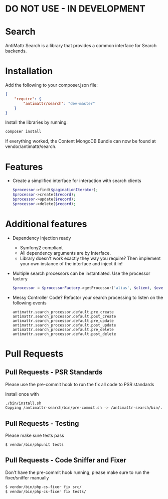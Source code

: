 # DO NOT USE - IN DEVELOPMENT

Search
======

AntiMattr Search is a library that provides a common interface for Search backends.

Installation
============

Add the following to your composer.json file:

```json
{
    "require": {
        "antimattr/search": "dev-master"
    }
}
```

Install the libraries by running:

```bash
composer install
```

If everything worked, the Content MongoDB Bundle can now be found at vendor/antimattr/search.

Features
========

 * Create a simplified interface for interaction with search clients
   
   ```php
   $processor->find($paginationIterator);
   $processor->create($record);
   $processor->update($record);
   $processor->delete($record);   
   ```

Additional features
===================

 * Dependency Injection ready
   * Symfony2 compliant
   * All dependency arguments are by Interface.
   * Library doesn't work exactly they way you require? Then implement your own instance of the interface and inject it in!
 * Multiple search processors can be instantiated. Use the processor factory

   ```php
   $processor = $processorFactory->getProcessor('alias', $client, $eventDispatcher, $eventFactory); 
   ```

 * Messy Controller Code? Refactor your search processing to listen on the following events
   
   ```text
   antimattr.search_processor.default.pre_create
   antimattr.search_processor.default.post_create
   antimattr.search_processor.default.pre_update
   antimattr.search_processor.default.post_update
   antimattr.search_processor.default.pre_delete
   antimattr.search_processor.default.post_delete 
   ```

Pull Requests
=============

Pull Requests - PSR Standards
-----------------------------

Please use the pre-commit hook to run the fix all code to PSR standards

Install once with

```bash
./bin/install.sh 
Copying /antimattr-search/bin/pre-commit.sh -> /antimattr-search/bin/../.git/hooks/pre-commit
```

Pull Requests - Testing
-----------------------

Please make sure tests pass

```bash
$ vendor/bin/phpunit tests
```

Pull Requests - Code Sniffer and Fixer
--------------------------------------

Don't have the pre-commit hook running, please make sure to run the fixer/sniffer manually

```bash
$ vendor/bin/php-cs-fixer fix src/
$ vendor/bin/php-cs-fixer fix tests/
